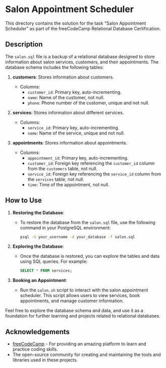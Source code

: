 # Salon Appointment Scheduler

This directory contains the solution for the task "Salon Appointment Scheduler" as part of the freeCodeCamp Relational Database Certification.

## Description

The `salon.sql` file is a backup of a relational database designed to store information about salon services, customers, and their appointments. The database schema includes the following tables:

1. **customers**: Stores information about customers.
   - Columns:
     - `customer_id`: Primary key, auto-incrementing.
     - `name`: Name of the customer, not null.
     - `phone`: Phone number of the customer, unique and not null.

2. **services**: Stores information about different services.
   - Columns:
     - `service_id`: Primary key, auto-incrementing.
     - `name`: Name of the service, unique and not null.

3. **appointments**: Stores information about appointments.
   - Columns:
     - `appointment_id`: Primary key, auto-incrementing.
     - `customer_id`: Foreign key referencing the `customer_id` column from the `customers` table, not null.
     - `service_id`: Foreign key referencing the `service_id` column from the `services` table, not null.
     - `time`: Time of the appointment, not null.

## How to Use

1. **Restoring the Database**:
   - To restore the database from the `salon.sql` file, use the following command in your PostgreSQL environment:
     ```sh
     psql -U your_username -d your_database -f salon.sql
     ```

2. **Exploring the Database**:
   - Once the database is restored, you can explore the tables and data using SQL queries. For example:
     ```sql
     SELECT * FROM services;
     ```
3. **Booking an Appointment**:
   - Run the `salon.sh` script to interact with the salon appointment scheduler. This script allows users to view services, book appointments, and manage customer information.

Feel free to explore the database schema and data, and use it as a foundation for further learning and projects related to relational databases.

## Acknowledgements

- [freeCodeCamp](https://www.freecodecamp.org/) - For providing an amazing platform to learn and practice coding skills.
- The open-source community for creating and maintaining the tools and libraries used in these projects.